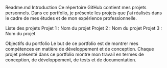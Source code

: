 Readme.md
Introduction
Ce répertoire GitHub contient mes projets personnels. Dans ce portfolio, je présente les projets que j'ai réalisés dans le cadre de mes études et de mon expérience professionnelle.

Liste des projets
Projet 1 : Nom du projet
Projet 2 : Nom du projet
Projet 3 : Nom du projet

Objectifs du portfolio
Le but de ce portfolio est de montrer mes compétences en matière de développement et de conception. Chaque projet présenté dans ce portfolio montre mon travail en termes de conception, de développement, de tests et de documentation.